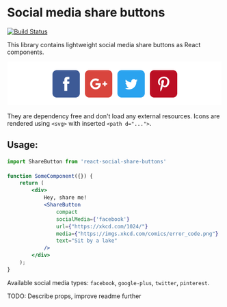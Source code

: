 # Social media share buttons

[![Build Status](https://travis-ci.org/tfiechowski/react-social-share-buttons.svg?branch=master)](https://travis-ci.org/tfiechowski/react-social-share-buttons)

This library contains lightweight social media share buttons as React
components.

![Icons](assets/icons.png)

They are dependency free and don't load any external resources. Icons are rendered using `<svg>` with inserted `<path d="...">`.


## Usage:

```jsx
import ShareButton from 'react-social-share-buttons'

function SomeComponent({}) {
    return (
        <div>
            Hey, share me!
            <ShareButton
                compact
                socialMedia={'facebook'}
                url={"https://xkcd.com/1024/"}
                media={"https://imgs.xkcd.com/comics/error_code.png"}
                text="Sit by a lake"
            />
        </div>
    );
}
```

Available social media types: `facebook`, `google-plus`, `twitter`, `pinterest`.

TODO: Describe props, improve readme further
